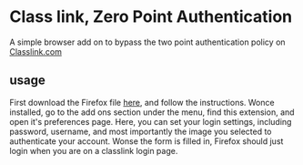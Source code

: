  # Class link, Zero Point Authentication

A simple browser add on to bypass the two point authentication policy on [Classlink.com](https://launchpad.classlink.com/)

## usage
First download the Firefox file [here](), and follow the instructions.
Wonce installed, go to the add ons section under the menu, find this extension, and open it's preferences page. Here, you can set your login settings, including password, username, and most importantly the image you selected to authenticate your account.
Wonse the form is filled in, Firefox should just login when you are on a classlink login page.
